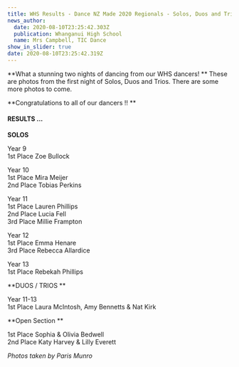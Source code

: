 ```yaml
---
title: WHS Results - Dance NZ Made 2020 Regionals - Solos, Duos and Trios
news_author:
  date: 2020-08-10T23:25:42.303Z
  publication: Whanganui High School
  name: Mrs Campbell, TIC Dance
show_in_slider: true
date: 2020-08-10T23:25:42.319Z
---
```

**What a stunning two nights of dancing from our WHS dancers!**
These are photos from the first night of Solos, Duos and Trios. There are some more photos to come.

**Congratulations to all of our dancers !!**

#### RESULTS ...


**SOLOS**

Year 9  
1st Place Zoe Bullock

Year 10  
1st Place Mira Meijer  
2nd Place Tobias Perkins

Year 11  
1st Place Lauren Phillips  
2nd Place Lucia Fell  
3rd Place Millie Frampton

Year 12  
1st Place Emma Henare  
3rd Place Rebecca Allardice

Year 13  
1st Place Rebekah Phillips

**DUOS / TRIOS**

Year 11-13  
1st Place Laura McIntosh, Amy Bennetts & Nat Kirk

**Open Section**

1st Place Sophia & Olivia Bedwell  
2nd Place Katy Harvey & Lilly Everett

_Photos taken by Paris Munro_
